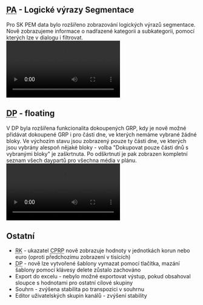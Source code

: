 ﻿---
categories: [fenix]
layout: fenix
---
## <abbr title="Post analýza">PA</abbr> - Logické výrazy Segmentace
Pro SK PEM data bylo rozšířeno zobrazování logických výrazů segmentace. Nově zobrazujeme informace o nadřazené kategorii a subkategorii, pomocí kterých lze v dialogu i filtrovat.
<video src="{{site.url}}/data/segmentace_SK.mp4" type="video/mp4" controls></video>

## <abbr title="Detailní plán">DP</abbr> - floating 
V DP byla rozšířena funkcionalita dokoupených GRP, kdy je nově možné přidávat dokoupené GRP i pro části dne, ve kterých nemáme vybrané žádné bloky. 
Ve výchozím stavu jsou zobrazený pouze ty části dne, ve kterých jsou vybrány alespoň nějaké bloky - volba "Dokupovat pouze části dnů s vybranými bloky" je zaškrtnuta.
Po odškrtnutí je pak zobrazen kompletní seznam všech daypartů pro všechna média v plánu.
<video src="{{site.url}}/data/DP_floating2.mp4" type="video/mp4" controls></video>

## Ostatní
<ul><li><abbr title="Reachové křivky">RK</abbr> - ukazatel <abbr title="Cost Per Reach Point">CPRP</abbr> nově zobrazuje hodnoty v jednotkách korun nebo euro (oproti předchozímu zobrazení v tisících)</li>
<li><abbr title="Detailní plán">DP</abbr> - nově lze vytvořené šablony vymazat pomocí tlačítka, mazání šablony pomocí klávesy delete zůstalo zachováno</li>
<li>Export do excelu - nebylo možné exportovat výstup, pokud obsahoval sloupce s hodnotami pro ostatní cílové skupiny</li>
<li>Souhrn - zvýšena stabilita po transpozici v souhrnu</li>
<li>Editor uživatelských skupin kanálů - zvýšení stability</li></ul>
